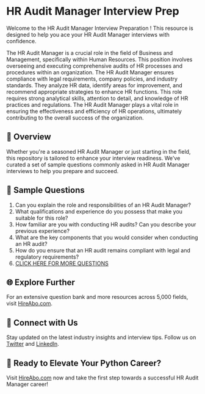 # HR Audit Manager Interview Prep

Welcome to the HR Audit Manager Interview Preparation ! This resource is designed to help you ace your HR Audit Manager interviews with confidence.

The HR Audit Manager is a crucial role in the field of Business and Management, specifically within Human Resources. This position involves overseeing and executing comprehensive audits of HR processes and procedures within an organization. The HR Audit Manager ensures compliance with legal requirements, company policies, and industry standards. They analyze HR data, identify areas for improvement, and recommend appropriate strategies to enhance HR functions. This role requires strong analytical skills, attention to detail, and knowledge of HR practices and regulations. The HR Audit Manager plays a vital role in ensuring the effectiveness and efficiency of HR operations, ultimately contributing to the overall success of the organization.

## 🚀 Overview

Whether you're a seasoned HR Audit Manager or just starting in the field, this repository is tailored to enhance your interview readiness. We've curated a set of sample questions commonly asked in HR Audit Manager interviews to help you prepare and succeed.

## 📝 Sample Questions

1. Can you explain the role and responsibilities of an HR Audit Manager?
2. What qualifications and experience do you possess that make you suitable for this role?
3. How familiar are you with conducting HR audits? Can you describe your previous experience?
4. What are the key components that you would consider when conducting an HR audit?
5. How do you ensure that an HR audit remains compliant with legal and regulatory requirements?
6. [CLICK HERE FOR MORE QUESTIONS](https://hireabo.com/job/1_1_41/HR%20Audit%20Manager)

## 🌐 Explore Further

For an extensive question bank and more resources across 5,000 fields, visit [HireAbo.com](https://www.hireabo.com).

## 📱 Connect with Us

Stay updated on the latest industry insights and interview tips. Follow us on [Twitter](https://twitter.com/hireabo) and [LinkedIn](https://www.linkedin.com/in/hire-abo-3609972a8/).

## 🚀 Ready to Elevate Your Python Career?

Visit [HireAbo.com](https://www.hireabo.com) now and take the first step towards a successful HR Audit Manager career!
